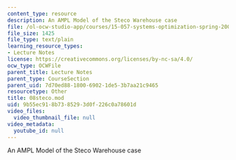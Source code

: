 ```yaml
---
content_type: resource
description: An AMPL Model of the Steco Warehouse case
file: /ol-ocw-studio-app/courses/15-057-systems-optimization-spring-2003/9b55ec918b7385293d0f226c0a78601d_08steco.mod
file_size: 1425
file_type: text/plain
learning_resource_types:
- Lecture Notes
license: https://creativecommons.org/licenses/by-nc-sa/4.0/
ocw_type: OCWFile
parent_title: Lecture Notes
parent_type: CourseSection
parent_uid: 7d70ed88-1800-6902-1de5-3b7aa21c9465
resourcetype: Other
title: 08steco.mod
uid: 9b55ec91-8b73-8529-3d0f-226c0a78601d
video_files:
  video_thumbnail_file: null
video_metadata:
  youtube_id: null
---
```

An AMPL Model of the Steco Warehouse case